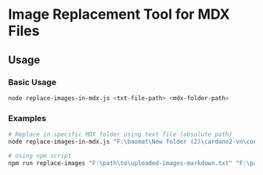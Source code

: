 # Image Replacement Tool for MDX Files


## Usage

### Basic Usage
```bash
node replace-images-in-mdx.js <txt-file-path> <mdx-folder-path>
```

### Examples
```bash
# Replace in specific MDX folder using text file (absolute path)
node replace-images-in-mdx.js "F:\baomat\New folder (2)\cardano2-vn\content\docs\getting-started\Cardano-summit-2023\img\uploaded-images-markdown.txt" "F:\baomat\New folder (2)\cardano2-vn\content\docs\getting-started\Cardano-summit-2023"

# Using npm script
npm run replace-images "F:\path\to\uploaded-images-markdown.txt" "F:\path\to\mdx\folder"
```
